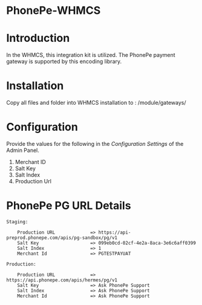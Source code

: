 # PhonePe-WHMCS

# Introduction

In the WHMCS, this integration kit is utilized. The PhonePe payment gateway is supported by this encoding library.

# Installation

Copy all files and folder into WHMCS installation to : /module/gateways/

# Configuration

Provide the values for the following in the *Configuration Settings* of the Admin Panel.

 1. Merchant ID
 2. Salt Key
 3. Salt Index
 4. Production Url

# PhonePe PG URL Details
	Staging:

		Production URL             => https://api-preprod.phonepe.com/apis/pg-sandbox/pg/v1
        Salt Key		           => 099eb0cd-02cf-4e2a-8aca-3e6c6aff0399
		Salt Index		           => 1
        Merchant Id		           => PGTESTPAYUAT

	Production:

		Production URL             => https://api.phonepe.com/apis/hermes/pg/v1
        Salt Key		           => Ask PhonePe Support
		Salt Index		           => Ask PhonePe Support
        Merchant Id		           => Ask PhonePe Support
